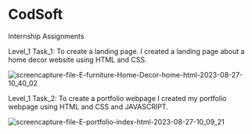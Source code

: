 # CodSoft
Internship Assignments

Level_1 Task_1: To create a landing page. 
I created a landing page about a home decor website using HTML and CSS.

![screencapture-file-E-furniture-Home-Decor-home-html-2023-08-27-10_40_02](https://github.com/Khushi266/CodeSoft/assets/142587660/c57649ab-6a64-4d70-9024-63f0c009c4af)

Level_1 Task_2: To create a portfolio webpage 
I created my portfolio  webpage using HTML and CSS and JAVASCRIPT.

![screencapture-file-E-portfolio-index-html-2023-08-27-10_09_21](https://github.com/Khushi266/CodeSoft/assets/142587660/ded571a4-08bc-4f7e-b8df-11d30f63aaa7)

